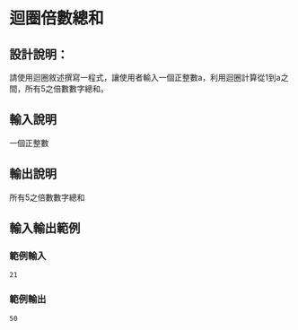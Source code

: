 # 迴圈倍數總和

## 設計說明：
請使用迴圈敘述撰寫一程式，讓使用者輸入一個正整數a，利用迴圈計算從1到a之間，所有5之倍數數字總和。

## 輸入說明

一個正整數

## 輸出說明

所有5之倍數數字總和

## 輸入輸出範例

### 範例輸入

```
21
```

### 範例輸出

```
50
```